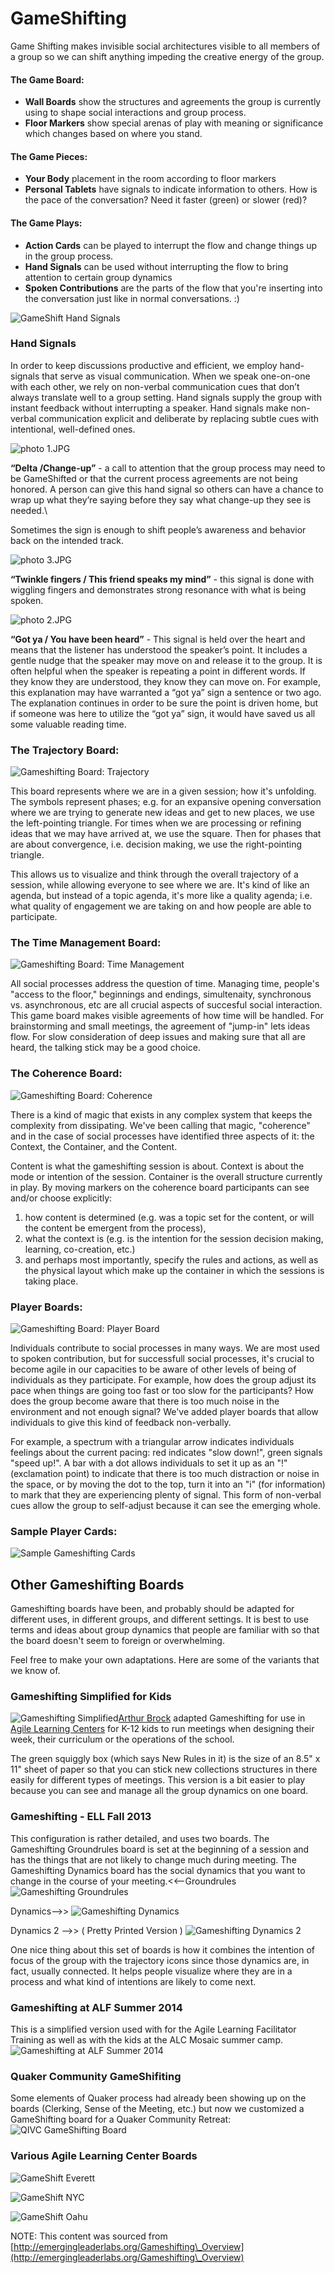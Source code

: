 # GameShifting

Game Shifting makes invisible social architectures visible to all members of a group so we can shift anything impeding the creative energy of the group.

#### The Game Board:

* **Wall Boards** show the structures and agreements the group is currently using to shape social interactions and group process.
* **Floor Markers** show special arenas of play with meaning or significance which changes based on where you stand.

#### The Game Pieces:

* **Your Body** placement in the room according to floor markers
* **Personal Tablets** have signals to indicate information to others. How is the pace of the conversation? Need it faster (green) or slower (red)?&#x20;

#### The Game Plays:

* **Action Cards** can be played to interrupt the flow and change things up in the group process.
* **Hand Signals** can be used without interrupting the flow to bring attention to certain group dynamics
* **Spoken Contributions** are the parts of the flow that you're inserting into the conversation just like in normal conversations. :)

![GameShift Hand Signals](http://emergingleaderlabs.org/files/\~22013/357761-large.png)

### Hand Signals

In order to keep discussions productive and efficient, we employ hand-signals that serve as visual communication. When we speak one-on-one with each other, we rely on non-verbal communication cues that don’t always translate well to a group setting. Hand signals supply the group with instant feedback without interrupting a speaker. Hand signals make non-verbal communication explicit and deliberate by replacing subtle cues with intentional, well-defined ones.

![photo 1.JPG](https://lh6.googleusercontent.com/FTIYE44INkmHa2cE56ANJEOd\_3HGaVJ3hgjBR7a28avjjE2hMwuxHeM4PYRhK0XTx0F5WgJ50rH6rIS5eZUGZB97oArHaNExHO7lM6cHHBq8L8cPjeI5aSG2dJgkDDcskXHm8II)

**“Delta  /Change-up”** - a call to attention that the group process may need to be GameShifted or that the current process agreements are not being honored. A person can give this hand signal so others can have a chance to wrap up what they’re saying before they say what change-up they see is needed.\


Sometimes the sign is enough to shift people’s awareness and behavior back on the intended track.

![photo 3.JPG](https://lh3.googleusercontent.com/wWxbE6Sm92MJQpGxUxWq2yhens9I5T1ESNjtsteISSw4N35zt7a39Zpq3Nc84mRvgO3arcM0s7ZrFLbm7U2nsGfUf3XWrlEOPCPPrO-sh9nly0i0hNSa1Cr87UIeVgSGhWW7yJ4)

**“Twinkle fingers / This friend speaks my mind”** - this signal is done with wiggling fingers and demonstrates strong resonance with what is being spoken.

![photo 2.JPG](https://lh4.googleusercontent.com/NhOPLKGamfGExJjBn--bbOkcM5kRV2mdR4aJGpB5pbqGPlrBCiHK5io13ik5QrEKKOnP2aQdFnycX9yeipCEZl\_-dk9SggMXTkbh77D95cvV1d2w\_GRTiAu9T9wXQeFfOGcu\_Wo)

**“Got ya / You have been heard”** - This signal is held over the heart and means that the listener has understood the speaker’s point. It includes a gentle nudge that the speaker may move on and release it to the group. It is often helpful when the speaker is repeating a point in different words. If they know they are understood, they know they can move on. For example, this explanation may have warranted a “got ya” sign a sentence or two ago. The explanation continues in order to be sure the point is driven home, but if someone was here to utilize the “got ya” sign, it would have saved us all some valuable reading time.

### The Trajectory Board:

![Gameshifting Board: Trajectory](http://emergingleaderlabs.org/files/\~2059/12236-large.png)

This board represents where we are in a given session; how it's unfolding.  The symbols represent phases; e.g. for an expansive opening conversation where we are trying to generate new ideas and get to new places, we use the left-pointing triangle.  For times when we are processing or refining ideas that we may have arrived at, we use the square.  Then for phases that are about convergence, i.e. decision making, we use the right-pointing triangle. &#x20;

This allows us to visualize and think through the overall trajectory of a session, while allowing everyone to see where we are. It's kind of like an agenda, but instead of a topic agenda, it's more like a quality agenda; i.e. what quality of engagement we are taking on and how people are able to participate.

### The Time Management Board:

![Gameshifting Board: Time Management](http://emergingleaderlabs.org/files/\~2058/12235-large.png)

All social processes address the question of time.  Managing time, people's "access to the floor," beginnings and endings, simultenaity, synchronous vs. asynchronous, etc are all crucial aspects of succesful social interaction.  This game board makes visible agreements of how time will be handled.  For brainstorming and small meetings, the agreement of "jump-in" lets ideas flow.  For slow consideration of deep issues and making sure that all are heard, the talking stick may be a good choice.

### The Coherence Board:

![Gameshifting Board: Coherence](http://emergingleaderlabs.org/files/\~2057/12234-original.png)

There is a kind of magic that exists in any complex system that keeps the complexity from dissipating.  We've been calling that magic, "coherence" and in the case of social processes have identified three aspects of it: the Context, the Container, and the Content.

Content is what the gameshifting session is about.  Context is about the mode or intention of the session.  Container is the overall structure currently in play.  By moving markers on the coherence board participants can see and/or choose explicitly:

1. how content is determined (e.g. was a topic set for the content, or will the content be emergent from the process), &#x20;
2. what the context is (e.g. is the intention for the session decision making, learning, co-creation, etc.)
3. and perhaps most importantly, specify the rules and actions, as well as the physical layout which make up the container in which the sessions is taking place.

### Player Boards:

![Gameshifting Board: Player Board](http://emergingleaderlabs.org/files/\~2069/12233-large.png)

Individuals contribute to social processes in many ways. We are most used to spoken contribution, but for successfull social processes, it's crucial to become agile in our capacities to be aware of other levels of being of individuals as they participate. For example, how does the group adjust its pace when things are going too fast or too slow for the participants? How does the group become aware that there is too much noise in the environment and not enough signal? We've added player boards that allow individuals to give this kind of feedback non-verbally.

For example, a spectrum with a triangular arrow indicates individuals feelings about the current pacing: red indicates "slow down!", green signals "speed up!".  A bar with a dot allows individuals to set it up as an "!" (exclamation point) to indicate that there is too much distraction or noise in the space, or by moving the dot to the top, turn it into an "i" (for information) to mark that they are experiencing plenty of signal. This form of non-verbal cues allow the group to self-adjust because it can see the emerging whole.&#x20;

### Sample Player Cards:

![Sample Gameshifting Cards](http://emergingleaderlabs.org/files/\~2078/12318-original.png)

## Other Gameshifting Boards

Gameshifting boards have been, and probably should be adapted for different uses, in different groups, and different settings.  It is best to use terms and ideas about group dynamics that people are familiar with so that the board doesn't seem to foreign or overwhelming.

Feel free to make your own adaptations. Here are some of the variants that we know of.&#x20;

### Gameshifting Simplified for Kids

![Gameshifting Simplified](http://emergingleaderlabs.org/files/\~16890/28107-original.jpg)[Arthur Brock](http://emergingleaderlabs.org/Arthur\_Brock) adapted Gameshifting for use in [Agile Learning Centers](http://agilelearn.org/) for K-12 kids to run meetings when designing their week, their curriculum or the operations of the school.

The green squiggly box (which says New Rules in it) is the size of an 8.5" x 11" sheet of paper so that you can stick new collections structures in there easily for different types of meetings. This version is a bit easier to play because you can see and manage all the group dynamics on one board.&#x20;

### Gameshifting - ELL Fall 2013

This configuration is rather detailed, and uses two boards. The Gameshifting Groundrules board is set at the beginning of a session and has the things that are not likely to change much during meeting. The Gameshifting Dynamics board has the social dynamics that you want to change in the course of your meeting.<<--Groundrules ![Gameshifting Groundrules](http://emergingleaderlabs.org/files/\~21544/47963-original.jpg)&#x20;

Dynamics-->> ![Gameshifting Dynamics](http://emergingleaderlabs.org/files/\~21543/47962-original.jpg)&#x20;

Dynamics 2 -->> ( Pretty Printed Version ) ![Gameshifting Dynamics 2](http://emergingleaderlabs.org/files/\~21592/50954-original.png)&#x20;

One nice thing about this set of boards is how it combines the intention of focus of the group with the trajectory icons since those dynamics are, in fact, usually connected. It helps people visualize where they are in a process and what kind of intentions are likely to come next.&#x20;

### Gameshifting at ALF Summer 2014

This is a simplified version used with for the Agile Learning Facilitator Training as well as with the kids at the ALC Mosaic summer camp. ![Gameshifting at ALF Summer 2014](http://emergingleaderlabs.org/files/\~21545/47968-original.jpg)&#x20;

### Quaker Community GameShifiting

Some elements of Quaker process had already been showing up on the boards (Clerking, Sense of the Meeting, etc.) but now we customized a GameShifting board for a Quaker Community Retreat:![QIVC GameShifting Board](http://emergingleaderlabs.org/files/\~21593/50964-original.png)&#x20;

### Various Agile Learning Center Boards

![GameShift Everett](http://emergingleaderlabs.org/files/\~22012/357730-large.jpg)

![GameShift NYC](http://emergingleaderlabs.org/files/\~22010/357718-large.jpg)

![GameShift Oahu](http://emergingleaderlabs.org/files/\~22011/357728-large.jpg)

NOTE: This content was sourced from [http://emergingleaderlabs.org/Gameshifting\_Overview](http://emergingleaderlabs.org/Gameshifting\_Overview)
